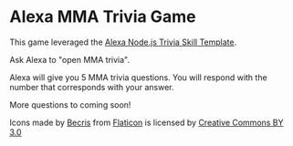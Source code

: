 # Alexa MMA Trivia Game

This game leveraged the [Alexa Node.js Trivia Skill Template](https://github.com/alexa/skill-sample-nodejs-trivia).

Ask Alexa to "open MMA trivia".

Alexa will give you 5 MMA trivia questions. You will respond with the number that corresponds with your answer. 

More questions to coming soon!

Icons made by [Becris](https://www.flaticon.com/authors/becris) from [Flaticon](https://www.flaticon.com/) is licensed by [Creative Commons BY 3.0](http://creativecommons.org/licenses/by/3.0/)
